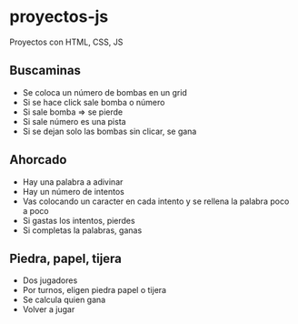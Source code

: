 # proyectos-js
Proyectos con HTML, CSS, JS

## Buscaminas

- Se coloca un número de bombas en un grid
- Si se hace click sale bomba o número
- Si sale bomba => se pierde
- Si sale número es una pista
- Si se dejan solo las bombas sin clicar, se gana

## Ahorcado

- Hay una palabra a adivinar
- Hay un número de intentos
- Vas colocando un caracter en cada intento y se rellena la palabra poco a poco
- Si gastas los intentos, pierdes
- Si completas la palabras, ganas

## Piedra, papel, tijera

- Dos jugadores
- Por turnos, eligen piedra papel o tijera
- Se calcula quien gana
- Volver a jugar
